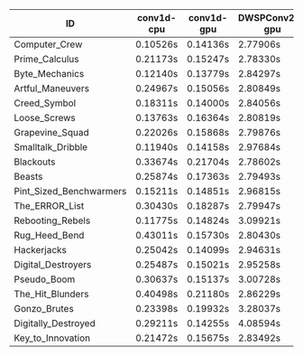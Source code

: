 |ID|conv1d-cpu|conv1d-gpu|DWSPConv2D-gpu|gemm-gpu|avg|
|-|-|-|-|-|-|
|Computer_Crew|0.10526s|0.14136s|2.77906s|1.66214s|1.17196s|
|Prime_Calculus|0.21173s|0.15247s|2.78330s|1.68049s|1.20700s|
|Byte_Mechanics|0.12140s|0.13779s|2.84297s|1.75572s|1.21447s|
|Artful_Maneuvers|0.24967s|0.15056s|2.80849s|1.68068s|1.22235s|
|Creed_Symbol|0.18311s|0.14000s|2.84056s|1.73580s|1.22487s|
|Loose_Screws|0.13763s|0.16364s|2.80819s|1.79562s|1.22627s|
|Grapevine_Squad|0.22026s|0.15868s|2.79876s|1.75465s|1.23309s|
|Smalltalk_Dribble|0.11940s|0.14158s|2.97684s|1.74849s|1.24658s|
|Blackouts|0.33674s|0.21704s|2.78602s|1.67384s|1.25341s|
|Beasts|0.25874s|0.17363s|2.79493s|1.86647s|1.27344s|
|Pint_Sized_Benchwarmers|0.15211s|0.14851s|2.96815s|1.86790s|1.28417s|
|The_ERROR_List|0.30430s|0.18287s|2.79947s|1.87763s|1.29107s|
|Rebooting_Rebels|0.11775s|0.14824s|3.09921s|1.84529s|1.30263s|
|Rug_Heed_Bend|0.43011s|0.15730s|2.80430s|1.81989s|1.30290s|
|Hackerjacks|0.25042s|0.14099s|2.94631s|1.87888s|1.30415s|
|Digital_Destroyers|0.25487s|0.15021s|2.95258s|1.87203s|1.30742s|
|Pseudo_Boom|0.30637s|0.15137s|3.00728s|1.89333s|1.33959s|
|The_Hit_Blunders|0.40498s|0.21180s|2.86229s|1.89265s|1.34293s|
|Gonzo_Brutes|0.23398s|0.19932s|3.28037s|2.05668s|1.44259s|
|Digitally_Destroyed|0.29211s|0.14255s|4.08594s|2.53697s|1.76440s|
|Key_to_Innovation|0.21472s|0.15675s|2.83492s|infs|infs|
